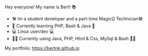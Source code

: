 Hey everyone! My name is Bert! 📚

- 🛠️ Im a student developer and a part-time MagicQ Technician🛠️
- 📖 Currently learning PHP, Bash & Java 📖
- 💻 Linux user/dev 💻
- 👨‍💻 Currently using Java, PHP, Html & Css, MySql & Bash 👨‍💻

My portfolio: https://bertnk.github.io


<!--
**BertNK/BertNK** is a ✨ _special_ ✨ repository because its `README.md` (this file) appears on your GitHub profile.

Here are some ideas to get you started:

- 🔭 I’m currently working on ...
- 🌱 I’m currently learning ...
- 👯 I’m looking to collaborate on ...
- 🤔 I’m looking for help with ...
- 💬 Ask me about ...
- 📫 How to reach me: ...
- 😄 Pronouns: ...
- ⚡ Fun fact: ...
-->
